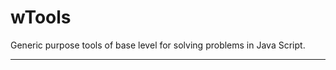 # wTools

Generic purpose tools of base level for solving problems in Java Script.

_ _ _ _ _ _



































































































